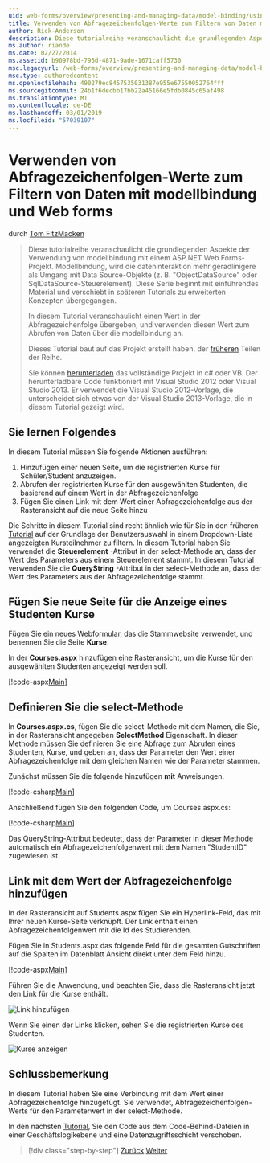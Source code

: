 ```yaml
---
uid: web-forms/overview/presenting-and-managing-data/model-binding/using-query-string-values-to-retrieve-data
title: Verwenden von Abfragezeichenfolgen-Werte zum Filtern von Daten mit modellbindung und web Forms | Microsoft-Dokumentation
author: Rick-Anderson
description: Diese tutorialreihe veranschaulicht die grundlegenden Aspekte der Verwendung von modellbindung mit einem ASP.NET Web Forms-Projekt. Modellbindung macht die dateninteraktion Weitere gerade-...
ms.author: riande
ms.date: 02/27/2014
ms.assetid: b90978bd-795d-4871-9ade-1671caff5730
msc.legacyurl: /web-forms/overview/presenting-and-managing-data/model-binding/using-query-string-values-to-retrieve-data
msc.type: authoredcontent
ms.openlocfilehash: 490279ec8457535031387e955e67550052764fff
ms.sourcegitcommit: 24b1f6decbb17bb22a45166e5fdb0845c65af498
ms.translationtype: MT
ms.contentlocale: de-DE
ms.lasthandoff: 03/01/2019
ms.locfileid: "57039107"
---
```

<a name="using-query-string-values-to-filter-data-with-model-binding-and-web-forms"></a>Verwenden von Abfragezeichenfolgen-Werte zum Filtern von Daten mit modellbindung und Web forms
====================
durch [Tom FitzMacken](https://github.com/tfitzmac)

> Diese tutorialreihe veranschaulicht die grundlegenden Aspekte der Verwendung von modellbindung mit einem ASP.NET Web Forms-Projekt. Modellbindung, wird die dateninteraktion mehr geradlinigere als Umgang mit Data Source-Objekte (z. B. "ObjectDataSource" oder SqlDataSource-Steuerelement). Diese Serie beginnt mit einführendes Material und verschiebt in späteren Tutorials zu erweiterten Konzepten übergegangen.
> 
> In diesem Tutorial veranschaulicht einen Wert in der Abfragezeichenfolge übergeben, und verwenden diesen Wert zum Abrufen von Daten über die modellbindung an.
> 
> Dieses Tutorial baut auf das Projekt erstellt haben, der [früheren](retrieving-data.md) Teilen der Reihe.
> 
> Sie können [herunterladen](https://go.microsoft.com/fwlink/?LinkId=286116) das vollständige Projekt in c# oder VB. Der herunterladbare Code funktioniert mit Visual Studio 2012 oder Visual Studio 2013. Er verwendet die Visual Studio 2012-Vorlage, die unterscheidet sich etwas von der Visual Studio 2013-Vorlage, die in diesem Tutorial gezeigt wird.


## <a name="what-youll-build"></a>Sie lernen Folgendes

In diesem Tutorial müssen Sie folgende Aktionen ausführen:

1. Hinzufügen einer neuen Seite, um die registrierten Kurse für Schüler/Student anzuzeigen.
2. Abrufen der registrierten Kurse für den ausgewählten Studenten, die basierend auf einem Wert in der Abfragezeichenfolge
3. Fügen Sie einen Link mit dem Wert einer Abfragezeichenfolge aus der Rasteransicht auf die neue Seite hinzu

Die Schritte in diesem Tutorial sind recht ähnlich wie für Sie in den früheren [Tutorial](sorting-paging-and-filtering-data.md) auf der Grundlage der Benutzerauswahl in einem Dropdown-Liste angezeigten Kursteilnehmer zu filtern. In diesem Tutorial haben Sie verwendet die **Steuerelement** -Attribut in der select-Methode an, dass der Wert des Parameters aus einem Steuerelement stammt. In diesem Tutorial verwenden Sie die **QueryString** -Attribut in der select-Methode an, dass der Wert des Parameters aus der Abfragezeichenfolge stammt.

## <a name="add-new-page-for-displaying-a-students-courses"></a>Fügen Sie neue Seite für die Anzeige eines Studenten Kurse

Fügen Sie ein neues Webformular, das die Stammwebsite verwendet, und benennen Sie die Seite **Kurse**.

In der **Courses.aspx** hinzufügen eine Rasteransicht, um die Kurse für den ausgewählten Studenten angezeigt werden soll.

[!code-aspx[Main](using-query-string-values-to-retrieve-data/samples/sample1.aspx)]

## <a name="define-the-select-method"></a>Definieren Sie die select-Methode

In **Courses.aspx.cs**, fügen Sie die select-Methode mit dem Namen, die Sie, in der Rasteransicht angegeben **SelectMethod** Eigenschaft. In dieser Methode müssen Sie definieren Sie eine Abfrage zum Abrufen eines Studenten, Kurse, und geben an, dass der Parameter den Wert einer Abfragezeichenfolge mit dem gleichen Namen wie der Parameter stammen.

Zunächst müssen Sie die folgende hinzufügen **mit** Anweisungen.

[!code-csharp[Main](using-query-string-values-to-retrieve-data/samples/sample2.cs)]

Anschließend fügen Sie den folgenden Code, um Courses.aspx.cs:

[!code-csharp[Main](using-query-string-values-to-retrieve-data/samples/sample3.cs)]

Das QueryString-Attribut bedeutet, dass der Parameter in dieser Methode automatisch ein Abfragezeichenfolgenwert mit dem Namen "StudentID" zugewiesen ist.

## <a name="add-hyperlink-with-query-string-value"></a>Link mit dem Wert der Abfragezeichenfolge hinzufügen

In der Rasteransicht auf Students.aspx fügen Sie ein Hyperlink-Feld, das mit Ihrer neuen Kurse-Seite verknüpft. Der Link enthält einen Abfragezeichenfolgenwert mit die Id des Studierenden.

Fügen Sie in Students.aspx das folgende Feld für die gesamten Gutschriften auf die Spalten im Datenblatt Ansicht direkt unter dem Feld hinzu.

[!code-aspx[Main](using-query-string-values-to-retrieve-data/samples/sample4.aspx?highlight=7-8)]

Führen Sie die Anwendung, und beachten Sie, dass die Rasteransicht jetzt den Link für die Kurse enthält.

![Link hinzufügen](using-query-string-values-to-retrieve-data/_static/image1.png)

Wenn Sie einen der Links klicken, sehen Sie die registrierten Kurse des Studenten.

![Kurse anzeigen](using-query-string-values-to-retrieve-data/_static/image2.png)

## <a name="conclusion"></a>Schlussbemerkung

In diesem Tutorial haben Sie eine Verbindung mit dem Wert einer Abfragezeichenfolge hinzugefügt. Sie verwendet, Abfragezeichenfolgen-Werts für den Parameterwert in der select-Methode.

In den nächsten [Tutorial](adding-business-logic-layer.md), Sie den Code aus dem Code-Behind-Dateien in einer Geschäftslogikebene und eine Datenzugriffsschicht verschoben.

> [!div class="step-by-step"]
> [Zurück](integrating-jquery-ui.md)
> [Weiter](adding-business-logic-layer.md)
